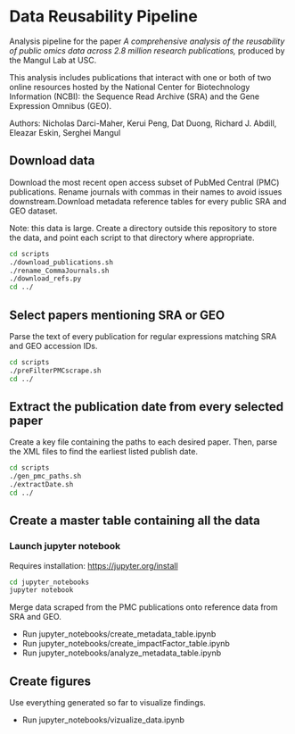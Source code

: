 # Data Reusability Pipeline

Analysis pipeline for the paper *A comprehensive analysis of the reusability of public omics data across 2.8 million research publications,* produced by the Mangul Lab at USC.

This analysis includes publications that interact with one or both of two online resources hosted by the National Center for Biotechnology Information (NCBI): the Sequence Read Archive (SRA) and the Gene Expression Omnibus (GEO).

Authors: Nicholas Darci-Maher, Kerui Peng, Dat Duong, Richard J. Abdill, Eleazar Eskin, Serghei Mangul

## Download data

Download the most recent open access subset of PubMed Central (PMC) publications. Rename journals with commas in their names to avoid issues downstream.Download metadata reference tables for every public SRA and GEO dataset.

Note: this data is large. Create a directory outside this repository to store the data, and point each script to that directory where appropriate.

```bash
cd scripts
./download_publications.sh
./rename_CommaJournals.sh
./download_refs.py
cd ../
```

## Select papers mentioning SRA or GEO

Parse the text of every publication for regular expressions matching SRA and GEO accession IDs.

```bash
cd scripts
./preFilterPMCscrape.sh
cd ../
```

## Extract the publication date from every selected paper

Create a key file containing the paths to each desired paper. Then, parse the XML files to find the earliest listed publish date.

```bash
cd scripts
./gen_pmc_paths.sh
./extractDate.sh
cd ../
```

## Create a master table containing all the data

### Launch jupyter notebook

Requires installation: https://jupyter.org/install

```bash
cd jupyter_notebooks
jupyter notebook
```

Merge data scraped from the PMC publications onto reference data from SRA and GEO.

* Run jupyter_notebooks/create_metadata_table.ipynb
* Run jupyter_notebooks/create_impactFactor_table.ipynb
* Run jupyter_notebooks/analyze_metadata_table.ipynb

## Create figures

Use everything generated so far to visualize findings.

* Run jupyter_notebooks/vizualize_data.ipynb
